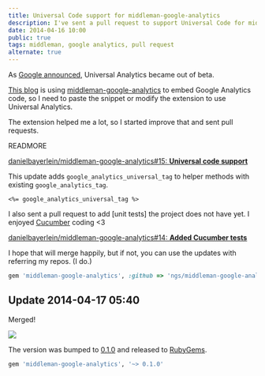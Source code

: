 ```yaml
---
title: Universal Code support for middleman-google-analytics
description: I've sent a pull request to support Universal Code for middleman-google-analytics
date: 2014-04-16 10:00
public: true
tags: middleman, google analytics, pull request
alternate: true
---
```


As [Google announced][ga-blog], Universal Analytics became out of beta.

[This blog][this blog] is using [middleman-google-analytics] to embed Google Analytics code, so I need to paste the snippet or modify the extension to use Universal Analytics.

The extension helped me a lot, so I started improve that and sent pull requests.

READMORE

[danielbayerlein/middleman-google-analytics#15: **Universal code support**][pr15]

This update adds `google_analytics_universal_tag` to helper methods with existing `google_analytics_tag`.

```erb
<%= google_analytics_universal_tag %>
```

I also sent a pull request to add [unit tests] the project does not have yet. I enjoyed [Cucumber] coding <3

[danielbayerlein/middleman-google-analytics#14: **Added Cucumber tests**][pr14]

I hope that will merge happily, but if not, you can use the updates with referring my repos. (I do.)

```ruby
gem 'middleman-google-analytics', :github => 'ngs/middleman-google-analytics'
```

## Update 2014-04-17 05:40

Merged!

[![](2014-04-13-middleman-ogp/merge.png)][pr15]

The version was bumped to [0.1.0] and released to [RubyGems].

```ruby
gem 'middleman-google-analytics', '~> 0.1.0'
```

[ga-blog]: http://analytics.blogspot.jp/2014/04/universal-analytics-out-of-beta-into.html
[middleman-google-analytics]: https://github.com/danielbayerlein/middleman-google-analytics/
[this blog]: http://ja.ngs.io/
[pr14]: https://github.com/danielbayerlein/middleman-google-analytics/pull/14
[pr15]: https://github.com/danielbayerlein/middleman-google-analytics/pull/15
[test code]: https://github.com/ngs/middleman-google-analytics/blob/c82d5deeb0e8295122b1ebcfbe8193c11980f462/features/helper.feature
[Cucumber]: http://cukes.info/
[0.1.0]: https://github.com/danielbayerlein/middleman-google-analytics/commit/c28a5fc1e0f72cd206ba5f8733c3655935501b9c
[RubyGems]: http://rubygems.org/gems/middleman-google-analytics
